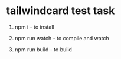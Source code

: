 # tailwindcard test task 

1) npm i - to install

2) npm run watch - to compile and watch

3) npm run build - to build